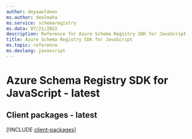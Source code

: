 ```yaml
---
author: deyaaeldeen
ms.author: dealmaha
ms.service: schemaregistry
ms.data: 07/21/2022
description: Reference for Azure Schema Registry SDK for JavaScript
title: Azure Schema Registry SDK for JavaScript
ms.topic: reference
ms.devlang: javascript
---
```

# Azure Schema Registry SDK for JavaScript - latest

## Client packages - latest
[!INCLUDE [client-packages](schema-registry-client-index.md)]